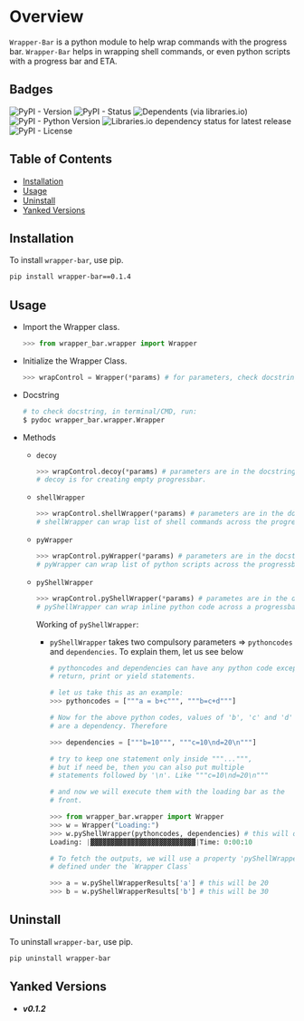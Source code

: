 # Overview

`Wrapper-Bar` is a python module to help wrap commands with the progress bar. `Wrapper-Bar` helps in wrapping shell commands, or even python scripts with a progress bar and ETA.

## Badges

![PyPI - Version](https://img.shields.io/pypi/v/wrapper-bar)
![PyPI - Status](https://img.shields.io/pypi/status/wrapper-bar)
![Dependents (via libraries.io)](https://img.shields.io/librariesio/dependents/pypi/wrapper-bar)
![PyPI - Python Version](https://img.shields.io/pypi/pyversions/wrapper-bar)
![Libraries.io dependency status for latest release](https://img.shields.io/librariesio/release/pypi/wrapper-bar)
![PyPI - License](https://img.shields.io/pypi/l/wrapper-bar)

## Table of Contents

- [Installation](#installation)
- [Usage](#usage)
- [Uninstall](#uninstall)
- [Yanked Versions](#yanked-versions)

## Installation

To install `wrapper-bar`, use pip.

```bash
pip install wrapper-bar==0.1.4
```

## Usage

- Import the Wrapper class.

  ```python
  >>> from wrapper_bar.wrapper import Wrapper
  ```

- Initialize the Wrapper Class.

  ```python
  >>> wrapControl = Wrapper(*params) # for parameters, check docstring.
  ```

- Docstring

  ```bash
  # to check docstring, in terminal/CMD, run:
  $ pydoc wrapper_bar.wrapper.Wrapper
  ```

- Methods

  - `decoy`

    ```python
    >>> wrapControl.decoy(*params) # parameters are in the docstring.
    # decoy is for creating empty progressbar.
    ```
  
  - `shellWrapper`

    ```python
    >>> wrapControl.shellWrapper(*params) # parameters are in the docstring.
    # shellWrapper can wrap list of shell commands across the progressbar.
    ```

  - `pyWrapper`

    ```python
    >>> wrapControl.pyWrapper(*params) # parameters are in the docstring.
    # pyWrapper can wrap list of python scripts across the progressbar.
    ```
  
  - `pyShellWrapper`
  
    ```python
    >>> wrapControl.pyShellWrapper(*params) # parametes are in the docstring.
    # pyShellWrapper can wrap inline python code across a progressbar.
    ```

    Working of `pyShellWrapper`:

    - `pyShellWrapper` takes two compulsory parameters => `pythoncodes` and `dependencies`. To explain them, let us see below

      ```python
      # pythoncodes and dependencies can have any python code except 
      # return, print or yield statements.

      # let us take this as an example:
      >>> pythoncodes = ["""a = b+c""", """b=c+d"""]

      # Now for the above python codes, values of 'b', 'c' and 'd' 
      # are a dependency. Therefore
      
      >>> dependencies = ["""b=10""", """c=10\nd=20\n"""] 
      
      # try to keep one statement only inside """...""", 
      # but if need be, then you can also put multiple 
      # statements followed by '\n'. Like """c=10\nd=20\n"""

      # and now we will execute them with the loading bar as the 
      # front.

      >>> from wrapper_bar.wrapper import Wrapper
      >>> w = Wrapper("Loading:")
      >>> w.pyShellWrapper(pythoncodes, dependencies) # this will output the following:
      Loading: |▓▓▓▓▓▓▓▓▓▓▓▓▓▓▓▓▓▓▓▓▓▓▓▓▓▓|Time: 0:00:10
      
      # To fetch the outputs, we will use a property 'pyShellWrapperResults' 
      # defined under the `Wrapper Class`

      >>> a = w.pyShellWrapperResults['a'] # this will be 20
      >>> b = w.pyShellWrapperResults['b'] # this will be 30
      ```

## Uninstall

To uninstall `wrapper-bar`, use pip.

```bash
pip uninstall wrapper-bar
```

## Yanked Versions

- **_v0.1.2_**
